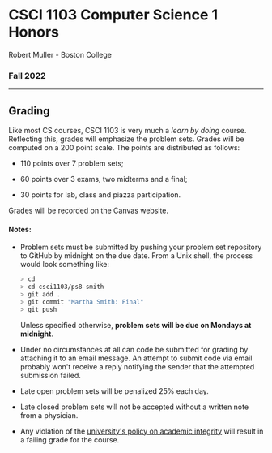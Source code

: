 # CSCI 1103 Computer Science 1 Honors

Robert Muller - Boston College

### Fall 2022

---

## Grading

Like most CS courses, CSCI 1103 is very much a *learn by doing* course. Reflecting this, grades will emphasize the problem sets. Grades will be computed on a 200 point scale. The points are distributed as follows:

+ 110 points over 7 problem sets;

+ 60 points over 3 exams, two midterms and a final;

+ 30 points for lab, class and piazza participation.

Grades will be recorded on the Canvas website.

#### Notes:

+ Problem sets must be submitted by pushing your problem set repository to GitHub by midnight on the due date. From a Unix shell, the process would look something like:

  ```bash
  > cd
  > cd csci1103/ps8-smith
  > git add .
  > git commit "Martha Smith: Final"
  > git push
  ```

  Unless specified otherwise, **problem sets will be due on Mondays at midnight**. 

+ Under no circumstances at all can code be submitted for grading by attaching it to an email message. An attempt to submit code via email probably won't receive a reply notifying the sender that the attempted submission failed. 


+ Late open problem sets will be penalized 25% each day.
+ Late closed problem sets will not be accepted without a written note from a physician.
+ Any violation of the [university's policy on academic integrity](http://www.bc.edu/offices/stserv/academic/integrity.html) will result in a failing grade for the course.


